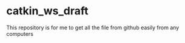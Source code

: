 # catkin_ws_draft
This repository is for me to get all the file from github easily from any computers
